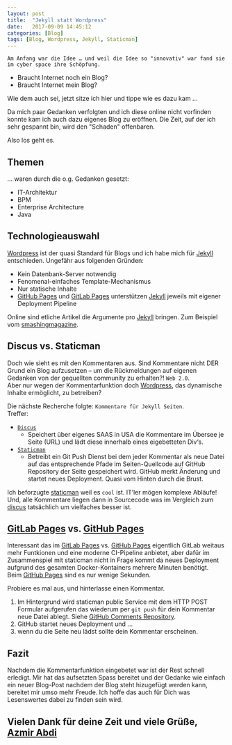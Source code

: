 ```yaml
---
layout: post
title:  "Jekyll statt Wordpress"
date:   2017-09-09 14:45:12
categories: [Blog]
tags: [Blog, Wordpress, Jekyll, Staticman]
---
```


`Am Anfang war die Idee … und weil die Idee so "innovativ" war fand sie im cyber space ihre Schöpfung.`

* Braucht Internet noch ein Blog? 
* Braucht Internet mein Blog? 

Wie dem auch sei, jetzt sitze ich hier und tippe wie es dazu kam ...   

Da mich paar Gedanken verfolgten und ich diese online nicht vorfinden konnte kam ich auch dazu eigenes Blog zu eröffnen. Die Zeit, auf der ich sehr gespannt bin, wird den "Schaden" offenbaren.

Also los geht es.   

## Themen 
... waren durch die o.g. Gedanken gesetzt:
* IT-Architektur
* BPM
* Enterprise Architecture
* Java 


## Technologieauswahl
[Wordpress][wordpress] ist der quasi Standard für Blogs und ich habe mich für [Jekyll][jekyll] entschieden. Ungefähr aus folgenden Gründen:
* Kein Datenbank-Server notwendig
* Fenomenal-einfaches Template-Mechanismus
* Nur statische Inhalte
* [GitHub Pages][githubpages] und [GitLab Pages][gitlabpages] unterstützen [Jekyll][jekyll] jeweils mit eigener Deployment Pipeline

Online sind etliche Artikel die Argumente pro [Jekyll][jekyll] bringen. Zum Beispiel vom [smashingmagazine].  

## Discus vs. Staticman
Doch wie sieht es mit den Kommentaren aus. Sind Kommentare nicht DER Grund ein Blog aufzusetzen – um die Rückmeldungen auf eigenen Gedanken von der gequellten community zu erhalten?! `Web 2.0`.  
Aber nur wegen der Kommentarfunktion doch [Wordpress][wordpress], das dynamische Inhalte ermöglicht, zu betreiben?  

Die nächste Recherche folgte: `Kommentare für Jekyll Seiten`.  
Treffer:
* [`Discus`][discus]
   * Speichert über eigenes SAAS in USA die Kommentare im Übersee je Seite (URL) und lädt diese innerhalb eines eigebetteten Div‘s. 
* [`Staticman`][staticman]
   * Betreibt ein Git Push Dienst bei dem jeder Kommentar als neue Datei auf das entsprechende Pfade im Seiten-Quellcode auf GitHub Repository der Seite gespeichert wird. GitHub merkt Änderung und startet neues Deployment. Quasi vom Hinten durch die Brust.

Ich beforzugte [staticman] weil es `cool` ist. IT’ler mögen komplexe Abläufe! Und, alle Kommentare liegen dann in Sourcecode was im Vergleich zum [discus] tatsächlich um vielfaches besser ist.  

## [GitLab Pages][gitlabpages] vs. [GitHub Pages][githubpages]
Interessant das im [GitLab Pages][gitlabpages] vs. [GitHub Pages][githubpages] eigentlich GitLab weitaus mehr Funtkionen und eine moderne CI-Pipeline anbietet, aber dafür im Zusammenspiel mit staticman nicht in Frage kommt da neues Deployment aufgrund des gesamten Docker-Kontainers mehrere Minuten benötigt.  
Beim [GitHub Pages][githubpages] sind es nur wenige Sekunden.  

Probiere es mal aus, und hinterlasse einen Kommentar. 
1. Im Hintergrund wird staticman public Service mit dem HTTP POST Formular aufgerufen das wiederum per `git push` für dein Kommentar neue Datei ablegt. Siehe [GitHub Comments Repository][githubcomments].
2. GitHub startet neues Deployment und ... 
3. wenn du die Seite neu lädst sollte dein Kommentar erscheinen. 

## Fazit
Nachdem die Kommentarfunktion eingebetet war ist der Rest schnell erledigt. Mir hat das aufsetzten Spass bereitet und der Gedanke wie einfach ein neuer Blog-Post nachdem der Blog steht hizugefügt werden kann, bereitet mir umso mehr Freude. Ich hoffe das auch für Dich was Lesenswertes dabei zu finden sein wird.

Vielen Dank für deine Zeit und viele Grüße,  
[Azmir Abdi][about]
---
[smashingmagazine]:   https://www.smashingmagazine.com/2014/08/build-blog-jekyll-github-pages/
[discus]:             https://disqus.com
[staticman]:          https://staticman.net/
[githubcomments]:     https://github.com/azabdi/azabdi.github.io/tree/master/_data/comments/
[githubrepo]:         https://github.com/azabdi/azabdi.github.io
[githubpages]:        https://pages.github.com/
[gitlabpages]:        https://gitlab.com/pages
[wordpress]:          https://de.wordpress.com/
[jekyll]:             http://jekyllrb.com/
[about]:              /about/
